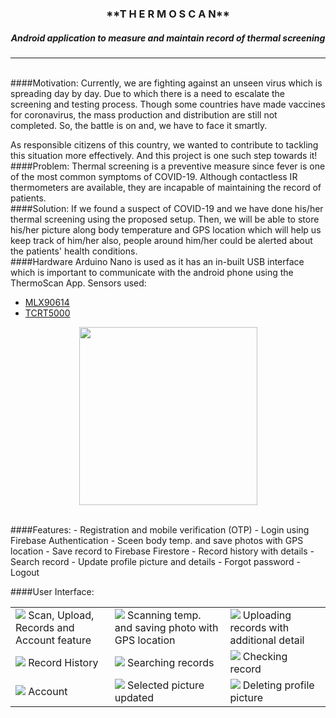 <h3 align="center">**T H E R M O S C A N**</h3>
<h5 align="center">Android application to measure and maintain record of thermal screening</h5>

----
<br>
####Motivation:
Currently, we are fighting against an unseen virus which is spreading day by day. Due to which there is a need to escalate the screening and testing process. Though some countries have made vaccines for coronavirus, the mass production and distribution are still not completed. So, the battle is on and, we have to face it smartly.

As responsible citizens of this country, we wanted to contribute to tackling this situation more effectively. And this project is one such step towards it!
<br>
####Problem:
Thermal screening is a preventive measure since fever is one of the most common symptoms of COVID-19. Although contactless IR thermometers are available, they are incapable of maintaining the record of patients.
<br>
####Solution:
If we found a suspect of COVID-19 and we have done his/her thermal
screening using the proposed setup. Then, we will be able to store his/her picture along body temperature and GPS location which will help us keep track of him/her also, people around him/her could be alerted about the patients' health conditions.
<br>
####Hardware
Arduino Nano is used as it has an in-built USB interface which is important to communicate with the android phone using the ThermoScan App.
Sensors used:
- [MLX90614](https://www.melexis.com/en/product/MLX90614/Digital-Plug-Play-Infrared-Thermometer-TO-Can)
- [TCRT5000](https://components101.com/sensors/tcrt5000-ir-sensor-pinout-datasheet)
<p align="center">
  <img src=https://user-images.githubusercontent.com/43718753/106825060-1ce25300-66aa-11eb-9b75-c3d95a8cd574.png width="285" height="285">
</p>

<br>
####Features:
- Registration and mobile verification (OTP)
- Login using Firebase Authentication
- Sceen body temp. and save photos with GPS location
- Save record to Firebase Firestore 
- Record history with details
- Search record
- Update profile picture and details
- Forgot password
- Logout
<br>

####User Interface:
<table><tr><td>
 <img src="https://user-images.githubusercontent.com/43718753/106834205-f973d400-66ba-11eb-8aa5-40d2606f27c6.jpg" align="top">
  Scan, Upload, Records and Account feature</td><td>
  <img src="https://user-images.githubusercontent.com/43718753/106834271-1f00dd80-66bb-11eb-9f49-f1ad7f11138b.jpg" align="top"> 
  Scanning temp. and saving photo with GPS location</td><td>
  <img src="https://user-images.githubusercontent.com/43718753/106834316-3213ad80-66bb-11eb-940c-3215d1ade011.jpg" align="top">
  Uploading records with additional detail</td></tr><tr><td>
  <img src="https://user-images.githubusercontent.com/43718753/106834362-4fe11280-66bb-11eb-89b7-3e29cc015b80.jpg" align="top">
  Record History</td><td>
  <img src="https://user-images.githubusercontent.com/43718753/106834666-e1e91b00-66bb-11eb-8d0d-d727bd587719.jpg" align="top">
  Searching records<br></td><td>
  <img src="https://user-images.githubusercontent.com/43718753/106835138-c7fc0800-66bc-11eb-91cb-5b14732b248d.jpg" align="top">
  Checking record<br></td></tr><tr><td>
  <img src="https://user-images.githubusercontent.com/43718753/106835174-dcd89b80-66bc-11eb-92f3-de8b1fd0080a.jpg" align="top">
  Account<br></td><td>
  <img src="https://user-images.githubusercontent.com/43718753/106835385-46f14080-66bd-11eb-8ab5-6b9629e6f9f6.jpg" align="top">
  Selected picture updated<br></td><td>
  <img src="https://user-images.githubusercontent.com/43718753/106835301-1f01dd00-66bd-11eb-8b61-f99e7d47d0ca.jpg" align="top">
  Deleting profile picture<br></td></tr></table>

